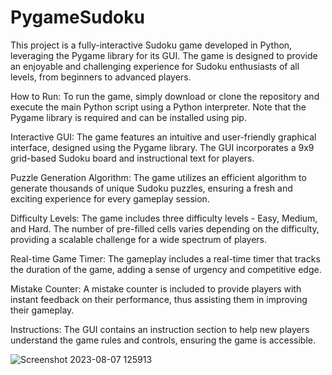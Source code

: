 # PygameSudoku

This project is a fully-interactive Sudoku game developed in Python, leveraging the Pygame library for its GUI. The game is designed to provide an enjoyable and challenging experience for Sudoku enthusiasts of all levels, from beginners to advanced players.

How to Run:
To run the game, simply download or clone the repository and execute the main Python script using a Python interpreter. Note that the Pygame library is required and can be installed using pip.



Interactive GUI: The game features an intuitive and user-friendly graphical interface, designed using the Pygame library. The GUI incorporates a 9x9 grid-based Sudoku board and instructional text for players.

Puzzle Generation Algorithm: The game utilizes an efficient algorithm to generate thousands of unique Sudoku puzzles, ensuring a fresh and exciting experience for every gameplay session.

Difficulty Levels: The game includes three difficulty levels - Easy, Medium, and Hard. The number of pre-filled cells varies depending on the difficulty, providing a scalable challenge for a wide spectrum of players.

Real-time Game Timer: The gameplay includes a real-time timer that tracks the duration of the game, adding a sense of urgency and competitive edge.

Mistake Counter: A mistake counter is included to provide players with instant feedback on their performance, thus assisting them in improving their gameplay.

Instructions: The GUI contains an instruction section to help new players understand the game rules and controls, ensuring the game is accessible.



![Screenshot 2023-08-07 125913](https://github.com/JadAoun1/PygameSudoku/assets/103859749/b29841a9-5e13-4142-b8fb-4da543b7a834)
